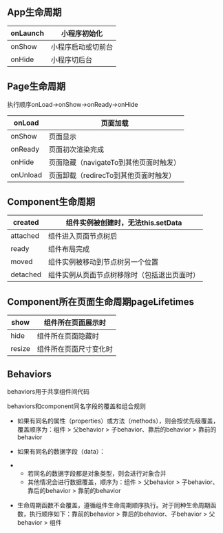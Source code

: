 ## App生命周期

| onLaunch | 小程序初始化       |
| -------- | ------------------ |
| onShow   | 小程序启动或切前台 |
| onHide   | 小程序切后台       |



## Page生命周期

执行顺序onLoad->onShow->onReady->onHide

| onLoad   | 页面加载                               |
| -------- | -------------------------------------- |
| onShow   | 页面显示                               |
| onReady  | 页面初次渲染完成                       |
| onHide   | 页面隐藏（navigateTo到其他页面时触发） |
| onUnload | 页面卸载（redirecTo到其他页面时触发）  |



## Component生命周期

| created  | 组件实例被创建时，无法this.setData           |
| -------- | -------------------------------------------- |
| attached | 组件进入页面节点树后                         |
| ready    | 组件布局完成                                 |
| moved    | 组件实例被移动到节点树另一个位置             |
| detached | 组件实例从页面节点树移除时（包括退出页面时） |



## Component所在页面生命周期pageLifetimes

| show   | 组件所在页面展示时     |
| ------ | ---------------------- |
| hide   | 组件所在页面隐藏时     |
| resize | 组件所在页面尺寸变化时 |

## Behaviors

behaviors用于共享组件间代码

behaviors和component同名字段的覆盖和组合规则

- 如果有同名的属性（properties）或方法（methods），则会按优先级覆盖，覆盖顺序为：组件 > 父behavior > 子behavior、靠后的behavior > 靠前的behavior
- 如果有同名的数据字段（data）：

- - 若同名的数据字段都是对象类型，则会进行对象合并
  - 其他情况会进行数据覆盖，顺序为：组件 > 父behavior > 子behavior、靠后的behavior > 靠前的behavior

- 生命周期函数不会覆盖，遵循组件生命周期顺序执行。对于同种生命周期函数，执行顺序如下：靠前的behavior > 靠后的behavior、子behavior > 父behavior > 组件